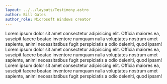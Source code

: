 ```yaml
---
layout: ../../layouts/Testimony.astro
author: Bill Gates
author_role: Microsoft Windows creator
---
```


Lorem ipsum dolor sit amet consectetur adipisicing elit. Officia maiores ea, suscipit facere beatae inventore numquam nulla voluptates nostrum amet sapiente, animi necessitatibus fugit perspiciatis a odio deleniti, quod ipsam!
Lorem ipsum dolor sit amet consectetur adipisicing elit. Officia maiores ea, suscipit facere beatae inventore numquam nulla voluptates nostrum amet sapiente, animi necessitatibus fugit perspiciatis a odio deleniti, quod ipsam!
Lorem ipsum dolor sit amet consectetur adipisicing elit. Officia maiores ea, suscipit facere beatae inventore numquam nulla voluptates nostrum amet sapiente, animi necessitatibus fugit perspiciatis a odio deleniti, quod ipsam!
